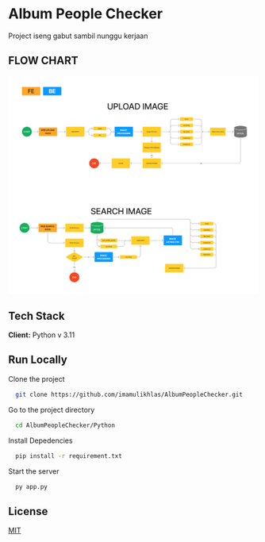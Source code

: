 
# Album People Checker
Project iseng gabut sambil nunggu kerjaan

## FLOW CHART
![App Screenshot](https://raw.githubusercontent.com/imamulikhlas/AlbumPeopleChecker/refs/heads/main/readme/AlbumPeopleChecker.png)  

## Tech Stack  
**Client:** Python v 3.11

## Run Locally  

Clone the project  

~~~bash  
  git clone https://github.com/imamulikhlas/AlbumPeopleChecker.git
~~~

Go to the project directory  

~~~bash  
  cd AlbumPeopleChecker/Python
~~~

Install Depedencies
~~~bash  
  pip install -r requirement.txt
~~~

Start the server  

~~~bash  
  py app.py
~~~

## License  

[MIT](https://choosealicense.com/licenses/mit/)
